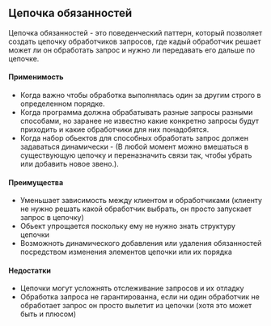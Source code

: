 ## Цепочка обязанностей
Цепочка обязанностей - это поведенческий паттерн, который позволяет создать цепочку обработчиков запросов, где кадый обработчик решает может ли он обработать запрос и нужно ли передавать его дальше по цепочке.

#### Применимость
* Когда важно чтобы обработка выполнялась один за другим строго в определенном порядке.
* Когда программа должна обрабатывать разные запросы разными способами, но заранее не известно
какие конкретно запросы будут приходить и какие обработчики для них понадобятся.
* Когда набор обьектов для способных обработать запрос должен задаваться динамически -
(В любой момент можно вмешаться в существующую цепочку и переназначить связи так, чтобы убрать или добавить новое звено.).
  
#### Преимущества
* Уменьшает зависимость между клиентом и обработчиками (клиенту не нужно решать какой обработчик выбрать, он просто запускает запрос в цепочку)
* Обьект упрощается поскольку ему не нужно знать структуру цепочки
* Возможноть динамического добавления или удаления обязанностей посредством изменения элементов цепочки или их порядка

#### Недостатки 
* Цепочки могут усложнять отслеживание запросов и их отладку
* Обработка запроса не гарантированна, если ни один обработчик не обработает запрос он просто вылетит из цепочки (хотя это может быть и плюсом)
